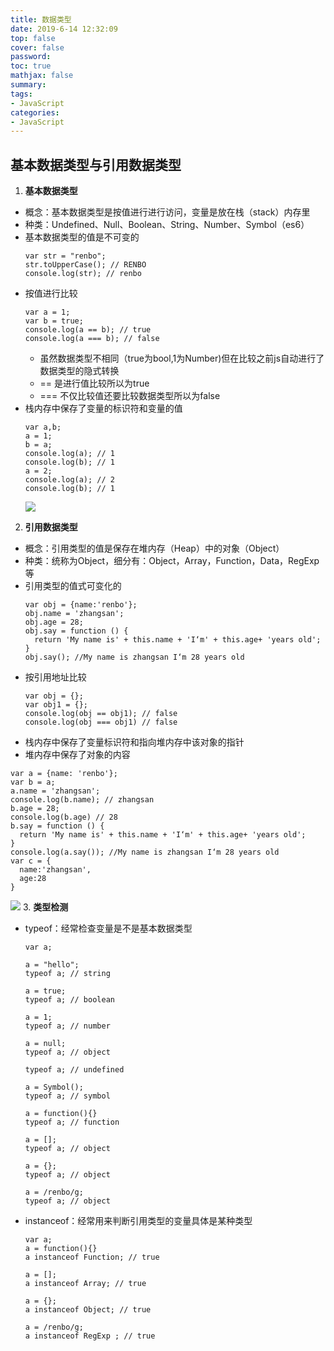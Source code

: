 ```yaml
---
title: 数据类型
date: 2019-6-14 12:32:09
top: false
cover: false
password:
toc: true
mathjax: false
summary: 
tags:
- JavaScript
categories:
- JavaScript
---
```


## 基本数据类型与引用数据类型
1. **基本数据类型**
  - 概念：基本数据类型是按值进行进行访问，变量是放在栈（stack）内存里
  - 种类：Undefined、Null、Boolean、String、Number、Symbol（es6） 
  - 基本数据类型的值是不可变的
    ```
    var str = "renbo";
    str.toUpperCase(); // RENBO
    console.log(str); // renbo
    ```
  - 按值进行比较
    ```
    var a = 1;
    var b = true;
    console.log(a == b); // true
    console.log(a === b); // false
    ```
    - 虽然数据类型不相同（true为bool,1为Number)但在比较之前js自动进行了数据类型的隐式转换
    - == 是进行值比较所以为true
    - === 不仅比较值还要比较数据类型所以为false
  - 栈内存中保存了变量的标识符和变量的值
    ```
    var a,b;
    a = 1;
    b = a;
    console.log(a); // 1
    console.log(b); // 1
    a = 2;
    console.log(a); // 2
    console.log(b); // 1
    ```
    <image src='https://github.com/MarsPen/-notes-summary/blob/master/images/javascript-stack.png'></image>
2. **引用数据类型**
  - 概念：引用类型的值是保存在堆内存（Heap）中的对象（Object）
  - 种类：统称为Object，细分有：Object，Array，Function，Data，RegExp等
  - 引用类型的值式可变化的
    ```
    var obj = {name:'renbo'};
    obj.name = 'zhangsan';
    obj.age = 28;
    obj.say = function () {
      return 'My name is' + this.name + 'I‘m' + this.age+ 'years old';
    }
    obj.say(); //My name is zhangsan I‘m 28 years old
    ```
  - 按引用地址比较
    ```
    var obj = {};
    var obj1 = {};
    console.log(obj == obj1); // false
    console.log(obj === obj1) // false
    ```
  - 栈内存中保存了变量标识符和指向堆内存中该对象的指针
  - 堆内存中保存了对象的内容
  ```
  var a = {name: 'renbo'};
  var b = a;
  a.name = 'zhangsan';
  console.log(b.name); // zhangsan
  b.age = 28;
  console.log(b.age) // 28
  b.say = function () {
    return 'My name is' + this.name + 'I‘m' + this.age+ 'years old';
  }
  console.log(a.say()); //My name is zhangsan I‘m 28 years old
  var c = {
    name:'zhangsan',
    age:28
  }
  ```
  <image src='https://github.com/MarsPen/-notes-summary/blob/master/images/javascript-stack1.png'></image>
3. **类型检测**
  - typeof：经常检查变量是不是基本数据类型
    ```
    var a;

    a = "hello";
    typeof a; // string

    a = true;
    typeof a; // boolean

    a = 1;
    typeof a; // number 

    a = null;
    typeof a; // object

    typeof a; // undefined
    
    a = Symbol();
    typeof a; // symbol

    a = function(){}
    typeof a; // function

    a = [];
    typeof a; // object

    a = {};
    typeof a; // object

    a = /renbo/g;
    typeof a; // object   
    ```
  - instanceof：经常用来判断引用类型的变量具体是某种类型
    ```
    var a;
    a = function(){}
    a instanceof Function; // true

    a = [];
    a instanceof Array; // true

    a = {};
    a instanceof Object; // true

    a = /renbo/g;
    a instanceof RegExp ; // true    
    ```

